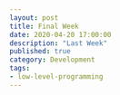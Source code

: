 ```yaml
---
layout: post
title: Final Week
date: 2020-04-20 17:00:00
description: "Last Week"
published: true
category: Development
tags: 
- low-level-programming
---
```


